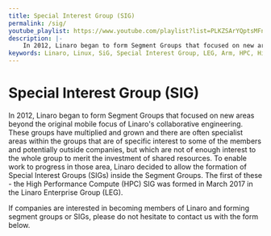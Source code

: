 ```yaml
---
title: Special Interest Group (SIG)
permalink: /sig/
youtube_playlist: https://www.youtube.com/playlist?list=PLKZSArYQptsMFnRpO8jCzyXpH7J8IgCXv
description: |-
    In 2012, Linaro began to form Segment Groups that focused on new areas beyond the original mobile focus of Linaro's collaborative engineering.
keywords: Linaro, Linux, SiG, Special Interest Group, LEG, Arm, HPC, High, Performance, Computing
---
```

# Special Interest Group (SIG)

In 2012, Linaro began to form Segment Groups that focused on new areas beyond the original mobile focus of Linaro's collaborative engineering. These groups have multiplied and grown and there are often specialist areas within the groups that are of specific interest to some of the members and potentially outside companies, but which are not of enough interest to the whole group to merit the investment of shared resources. To enable work to progress in those area, Linaro decided to allow the formation of Special Interest Groups (SIGs) inside the Segment Groups. The first of these - the High Performance Compute (HPC) SIG was formed in March 2017 in the Linaro Enterprise Group (LEG).

If companies are interested in becoming members of Linaro and forming segment groups or SIGs, please do not hesitate to contact us with the form below.
